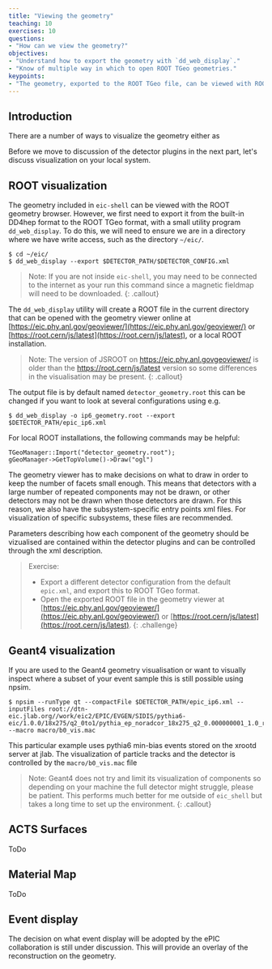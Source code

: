 ```yaml
---
title: "Viewing the geometry"
teaching: 10
exercises: 10
questions:
- "How can we view the geometry?"
objectives:
- "Understand how to export the geometry with `dd_web_display`."
- "Know of multiple way in which to open ROOT TGeo geometries."
keypoints:
- "The geometry, exported to the ROOT TGeo file, can be viewed with ROOT."
---
```


## Introduction
There are a number of ways to visualize the geometry either as

Before we move to discussion of the detector plugins in the next part, let's discuss visualization on your local system.

## ROOT visualization

The geometry included in `eic-shell` can be viewed with the ROOT geometry browser. However, we first need to export it from the built-in DD4hep format to the ROOT TGeo format, with a small utility program `dd_web_display`. To do this, we will need to ensure we are in a directory where we have write access, such as the directory `~/eic/`.
```console
$ cd ~/eic/
$ dd_web_display --export $DETECTOR_PATH/$DETECTOR_CONFIG.xml
```

> Note: If you are not inside `eic-shell`, you may need to be connected to the internet as your run this command since a magnetic fieldmap will need to be downloaded.
{: .callout}

The `dd_web_display` utility will create a ROOT file in the current directory that can be opened with the geometry viewer online at [https://eic.phy.anl.gov/geoviewer/](https://eic.phy.anl.gov/geoviewer/) or [https://root.cern/js/latest](https://root.cern/js/latest), or a local ROOT installation.

> Note: The version of JSROOT on https://eic.phy.anl.govgeoviewer/ is older than the https://root.cern/js/latest version so some differences in the visualisation may be present.
{: .callout}

The output file is by default named `detector_geometry.root` this can be changed if you want to look at several configurations using e.g.

```console
$ dd_web_display -o ip6_geometry.root --export $DETECTOR_PATH/epic_ip6.xml
```

For local ROOT installations, the following commands may be helpful:
```
TGeoManager::Import("detector_geometry.root");
gGeoManager->GetTopVolume()->Draw("ogl") 
```

The geometry viewer has to make decisions on what to draw in order to keep the number of facets small enough. This means that detectors with a large number of repeated components may not be drawn, or other detectors may not be drawn when those detectors are drawn. For this reason, we also have the subsystem-specific entry points xml files. For visualization of specific subsystems, these files are recommended.

Parameters describing how each component of the geometry should be vizualised are contained within the detector plugins and can be controlled through the xml description.

> Exercise:
> - Export a different detector configuration from the default `epic.xml`, and export this to ROOT TGeo format.
> - Open the exported ROOT file in the geometry viewer at [https://eic.phy.anl.gov/geoviewer/](https://eic.phy.anl.gov/geoviewer/) or [https://root.cern/js/latest](https://root.cern/js/latest).
{: .challenge}

## Geant4 visualization
If you are used to the Geant4 geometry visualisation or want to visually inspect where a subset of your event sample this is still possible using npsim.

```console
$ npsim --runType qt --compactFile $DETECTOR_PATH/epic_ip6.xml --inputFiles root://dtn-eic.jlab.org//work/eic2/EPIC/EVGEN/SIDIS/pythia6-eic/1.0.0/18x275/q2_0to1/pythia_ep_noradcor_18x275_q2_0.000000001_1.0_run9.ab.hepmc3.tree.root --macro macro/b0_vis.mac
```

This particular example uses pythia6 min-bias events stored on the xrootd server at jlab. The visualization of particle tracks and the detector is controlled by the `macro/b0_vis.mac` file

> Note: Geant4 does not try and limit its visualization of components so depending on your machine the full detector might struggle, please be patient. This performs much better for me outside of `eic_shell` but takes a long time to set up the environment.
{: .callout}


## ACTS Surfaces
ToDo

## Material Map
ToDo

## Event display

The decision on what event display will be adopted by the ePIC collaboration is still under discussion. This will provide an overlay of the reconstruction on the geometry.
